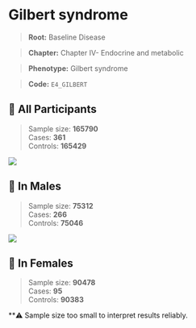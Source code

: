 # Gilbert syndrome

> **Root:** Baseline Disease  

> **Chapter:** Chapter IV- Endocrine and metabolic  

> **Phenotype:** Gilbert syndrome  

> **Code:** `E4_GILBERT`

## 🧪 All Participants  
> Sample size: **165790**  
> Cases: **361**  
> Controls: **165429**
<img src="/Disease/Figures/ALL/Incidence/E4_GILBERT.png"/>
<CsvTable src="/public/Disease/Data/ALL/Incidence/COX_E4_GILBERT.csv" label="🔍 View full results" />

## 👨 In Males  
> Sample size: **75312**  
> Cases: **266**  
> Controls: **75046**
<img src="/Disease/Figures/Male/Incidence/E4_GILBERT.png"/>
<CsvTable src="/public/Disease/Data/Male/Incidence/COX_E4_GILBERT.csv" label="🔍 View full results" />

## 👩 In Females  
> Sample size: **90478**  
> Cases: **95**  
> Controls: **90383**

**⚠️ Sample size too small to interpret results reliably.

